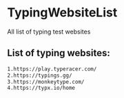 # TypingWebsiteList
All list of typing test websites

## List of typing websites:
```bash
1.https://play.typeracer.com/
2.https://typings.gg/
3.https://monkeytype.com/
4.https://typx.io/home
```
